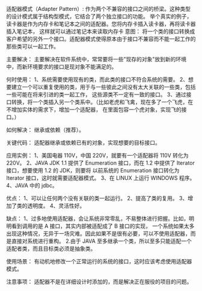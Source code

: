 适配器模式（Adapter Pattern）:
    作为两个不兼容的接口之间的桥梁。这种类型的设计模式属于结构型模式，它结合了两个独立接口的功能。
    举个真实的例子，读卡器是作为内存卡和笔记本之间的适配器。您将内存卡插入读卡器，再将读卡器插入笔记本，
    这样就可以通过笔记本来读取内存卡
意图：
    将一个类的接口转换成客户希望的另外一个接口。适配器模式使得原本由于接口不兼容而不能一起工作的那些类可以一起工作。

主要解决：
    主要解决在软件系统中，常常要将一些"现存的对象"放到新的环境中，而新环境要求的接口是现对象不能满足的。

何时使用： 
    1、系统需要使用现有的类，而此类的接口不符合系统的需要。 
    2、想要建立一个可以重复使用的类，用于与一些彼此之间没有太大关联的一些类，包括一些可能在将来引进的类一起工作，
       这些源类不一定有一致的接口。 
    3、通过接口转换，将一个类插入另一个类系中。（比如老虎和飞禽，现在多了一个飞虎，在不增加实体的需求下，增加一个适配器，
       在里面包容一个虎对象，实现飞的接口。）

如何解决：
    继承或依赖（推荐）。

关键代码：
    适配器继承或依赖已有的对象，实现想要的目标接口。

应用实例： 
    1、美国电器 110V，中国 220V，就要有一个适配器将 110V 转化为 220V。 
    2、JAVA JDK 1.1 提供了 Enumeration 接口，而在 1.2 中提供了 Iterator 接口，想要使用 1.2 的 JDK，则要将
       以前系统的 Enumeration 接口转化为 Iterator 接口，这时就需要适配器模式。 
    3、在 LINUX 上运行 WINDOWS 程序。 
    4、JAVA 中的 jdbc。

优点： 
    1、可以让任何两个没有关联的类一起运行。 
    2、提高了类的复用。 
    3、增加了类的透明度。 
    4、灵活性好。

缺点： 
    1、过多地使用适配器，会让系统非常零乱，不易整体进行把握。比如，明明看到调用的是 A 接口，其实内部被适配成了 B 接口的实现，
       一个系统如果太多出现这种情况，无异于一场灾难。因此如果不是很有必要，可以不使用适配器，而是直接对系统进行重构。 
    2.由于 JAVA 至多继承一个类，所以至多只能适配一个适配者类，而且目标类必须是抽象类。

使用场景：
    有动机地修改一个正常运行的系统的接口，这时应该考虑使用适配器模式。

注意事项：
    适配器不是在详细设计时添加的，而是解决正在服役的项目的问题。
